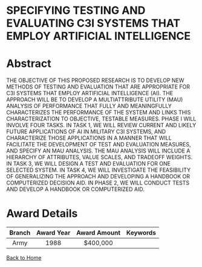 
SPECIFYING TESTING AND EVALUATING C3I SYSTEMS THAT EMPLOY ARTIFICIAL INTELLIGENCE
=================================================================================

# Abstract


THE OBJECTIVE OF THIS PROPOSED RESEARCH IS TO DEVELOP NEW METHODS OF TESTING AND EVALUATION THAT ARE APPROPRIATE FOR C3I SYSTEMS THAT EMPLOY ARTIFICIAL INTELLIGENCE (AI). THE APPROACH WILL BE TO DEVELOP A MULTIATTRIBUTE UTILITY (MAU) ANALYSIS OF PERFORMANCE THAT FULLY AND MEANINGFULLY CHARACTERIZES THE PERFORMANCE OF THE SYSTEM AND LINKS THIS CHARACTERIZATION TO OBJECTIVE, TESTABLE MEASURES. PHASE I WILL INVOLVE FOUR TASKS. IN TASK 1, WE WILL REVIEW CURRENT AND LIKELY FUTURE APPLICATIONS OF AI IN MILITARY C3I SYSTEMS, AND CHARACTERIZE THOSE APPLICATIONS IN A MANNER THAT WILL FACILITATE THE DEVELOPMENT OF TEST AND EVALUATION MEASURES, AND SPECIFY AN MAU ANALYSIS. THE MAU ANALYSIS WILL INCLUDE A HIERARCHY OF ATTRIBUTES, VALUE SCALES, AND TRADEOFF WEIGHTS. IN TASK 3, WE WILL DESIGN A TEST AND EVALUATION FOR ONE SELECTED SYSTEM. IN TASK 4, WE WILL INVESTIGATE THE FEASIBILITY OF GENERALIZING THE APPROACH AND DEVELOPING A HANDBOOK OR COMPUTERIZED DECISION AID. IN PHASE 2, WE WILL CONDUCT TESTS AND DEVELOP A HANDBOOK OR COMPUTERIZED AID.  

# Award Details

|Branch|Award Year|Award Amount|Keywords|
| :---: | :---: | :---: | :---: |
|Army|1988|$400,000||
  
  


[Back to Home](https://github.com/chrischow/dod_sbir_awards/Reports/CC/#868)